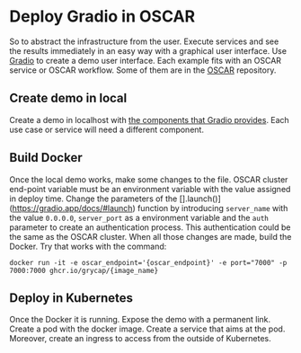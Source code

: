 # Deploy Gradio in OSCAR

So to abstract the infrastructure from the user. Execute services and see the results immediately in an easy way with a graphical user interface. Use [Gradio](https://gradio.app/) to create a demo user interface. Each example fits with an OSCAR service or OSCAR workflow. Some of them are in the [OSCAR](https://github.com/grycap/oscar/tree/master/examples) repository.

## Create demo in local

Create a demo in localhost with [the components that Gradio provides](https://gradio.app/docs). Each use case or service will need a different component.

## Build Docker

Once the local demo works, make some changes to the file. OSCAR cluster end-point variable must be an environment variable with the value assigned in deploy time. Change the parameters of the [].launch()](https://gradio.app/docs/#launch) function by introducing `server_name` with the value `0.0.0.0`, `server_port` as a environment variable and the `auth` parameter to create an authentication process. This authentication could be the same as the OSCAR cluster. When all those changes are made, build the Docker. Try that works with the command:

```docker run -it -e oscar_endpoint='{oscar_endpoint}' -e port="7000" -p 7000:7000 ghcr.io/grycap/{image_name}```

## Deploy in Kubernetes

Once the Docker it is running. Expose the demo with a permanent link. Create a pod with the docker image. Create a service that aims at the pod. Moreover, create an ingress to access from the outside of Kubernetes.